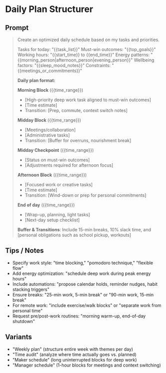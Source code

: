 # Daily Plan Structurer

## Prompt
> Create an optimized daily schedule based on my tasks and priorities.
>
> Tasks for today: "{{task_list}}"
> Must-win outcomes: "{{top_goals}}"
> Working hours: "{{start_time}} to {{end_time}}"
> Energy patterns: "{{morning_person|afternoon_person|evening_person}}"
> Wellbeing factors: "{{sleep_mood_notes}}"
> Constraints: "{{meetings_or_commitments}}"
>
> **Daily plan format:**
>
> **Morning Block** ({{time_range}})
> - [High-priority deep work task aligned to must-win outcomes]
> - [Time estimate]
> - Transition: [Prep, commute, context switch notes]
>
> **Midday Block** ({{time_range}})
> - [Meetings/collaboration]
> - [Administrative tasks]
> - Transition: [Buffer for overruns, nourishment break]
>
> **Midday Checkpoint** ({{time_range}})
> - [Status on must-win outcomes]
> - [Adjustments required for afternoon focus]
>
> **Afternoon Block** ({{time_range}})
> - [Focused work or creative tasks]
> - [Time estimate]
> - Transition: [Wind-down or prep for personal commitments]
>
> **End of day** ({{time_range}})
> - [Wrap-up, planning, light tasks]
> - [Next-day setup checklist]
>
> **Buffer & Transitions**: Include 15-min breaks, 10% slack time, and [personal obligations such as school pickup, workouts]

## Tips / Notes
- Specify work style: "time blocking," "pomodoro technique," "flexible flow"
- Add energy optimization: "schedule deep work during peak energy hours"
- Include automations: "propose calendar holds, reminder nudges, habit stacking triggers"
- Ensure breaks: "25-min work, 5-min break" or "90-min work, 15-min break"
- For remote work: "include exercise/walk blocks" or "separate work from personal time"
- Request pre/post-work routines: "morning warm-up, end-of-day shutdown"

## Variants
- "Weekly plan" (structure entire week with themes per day)
- "Time audit" (analyze where time actually goes vs. planned)
- "Maker schedule" (long uninterrupted blocks for deep work)
- "Manager schedule" (1-hour blocks for meetings and context switching)
